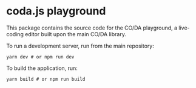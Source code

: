 # coda.js playground

This package contains the source code for the CO/DA playground, a live-coding editor built upon the main CO/DA library.

To run a development server, run from the main repository:

```
yarn dev # or npm run dev
```

To build the application, run:

```
yarn build # or npm run build
```
